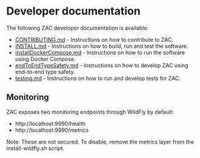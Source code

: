 # Developer documentation

The following ZAC developer documentation is available:

- [CONTRIBUTING.md](../../CONTRIBUTING.md) - Instructions on how to contribute to ZAC.
- [INSTALL.md](INSTALL.md) - Instructions on how to build, run and test the software.
- [installDockerCompose.md](installDockerCompose.md) - Instructions on how to run the software using Docker Compose.
- [endToEndTypeSafety.md](endToEndTypeSafety.md) - Instructions on how to develop ZAC using end-to-end type safety.
- [testing.md](testing.md) - Instructions on how to run and develop tests for ZAC.

## Monitoring
ZAC exposes two monitoring endpoints through WildFly by default:

- http://localhost:9990/health
- http://localhost:9990/metrics

Note: These are not secured. To disable, remove the metrics layer from the install-wildfly.sh script.
